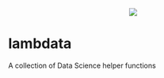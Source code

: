 <div align="center">
  <img src="https://unsplash.com/photos/fyurq2Qfe2Q"><br>
</div>

# lambdata
A collection of Data Science helper functions

